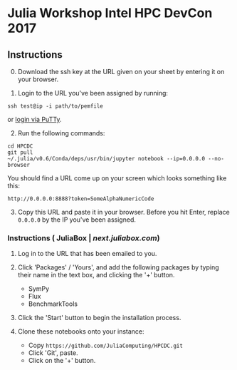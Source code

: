 # Julia Workshop Intel HPC DevCon 2017

## Instructions 

0. Download the ssh key at the URL given on your sheet by entering it on your browser. 

1. Login to the URL you've been assigned by running:
```
ssh test@ip -i path/to/pemfile
```
or [login via PuTTy](https://devops.profitbricks.com/static/img/tutorials/linux/putty_ssh_auth.png).

2. Run the following commands:
```
cd HPCDC
git pull
~/.julia/v0.6/Conda/deps/usr/bin/jupyter notebook --ip=0.0.0.0 --no-browser
```
You should find a URL come up on your screen which looks something like this:
```
http://0.0.0.0:8888?token=SomeAlphaNumericCode
```
3. Copy this URL and paste it in your browser. Before you hit Enter, replace `0.0.0.0` by the IP you've been assigned.

### Instructions ( JuliaBox | *next.juliabox.com*)

1. Log in to the URL that has been emailed to you. 

2. Click 'Packages' / 'Yours', and add the following packages by typing their name in the text box, and clicking the '+' button.
    - SymPy
    - Flux
    - BenchmarkTools

3. Click the 'Start' button to begin the installation process.

4. Clone these notebooks onto your instance: 
    - Copy `https://github.com/JuliaComputing/HPCDC.git`
    - Click 'Git', paste. 
    - Click on the '+' button. 

